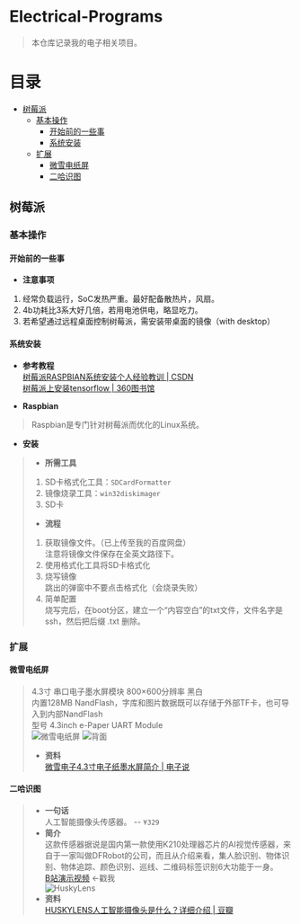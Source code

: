 # Electrical-Programs
> 本仓库记录我的电子相关项目。

# 目录
* [树莓派](#树莓派)  
    * [基本操作](#基本操作)  
        * [开始前的一些事](#开始前的一些事)  
        * [系统安装](#系统安装)  
    * [扩展](#扩展)  
        * [微雪电纸屏](#微雪电纸屏)  
        * [二哈识图](#二哈识图)  

## 树莓派
### 基本操作
#### 开始前的一些事
* **注意事项**
1. 经常负载运行，SoC发热严重。最好配备散热片，风扇。
2. 4b功耗比3系大好几倍，若用电池供电，略显吃力。
3. 若希望通过远程桌面控制树莓派，需安装带桌面的镜像（with desktop）
#### 系统安装
* **参考教程**  
[树莓派RASPBIAN系统安装个人经验教训 | CSDN](https://blog.csdn.net/piaoyangguohai1/article/details/79596859
)  
[树莓派上安装tensorflow | 360图书馆](http://www.360doc.com/content/19/0810/12/13145302_854037777.shtml)

* **Raspbian**
> Raspbian是专门针对树莓派而优化的Linux系统。  
* **安装**
> * **所需工具**  
> 1. SD卡格式化工具：`SDCardFormatter`
> 2. 镜像烧录工具：`win32diskimager`
> 3. SD卡
> * **流程**
> 1. 获取镜像文件。（已上传至我的百度网盘）  
> 注意将镜像文件保存在全英文路径下。  
> 2. 使用格式化工具将SD卡格式化  
> 3. 烧写镜像  
> 跳出的弹窗中不要点击格式化（会烧录失败）  
> 4. 简单配置  
> 烧写完后，在boot分区，建立一个“内容空白”的txt文件，文件名字是 ssh，然后把后缀 .txt 删除。
### 扩展
#### 微雪电纸屏
> 4.3寸 串口电子墨水屏模块 800×600分辨率 黑白  
> 内置128MB NandFlash，字库和图片数据既可以存储于外部TF卡，也可导入到内部NandFlash  
> 型号 4.3inch e-Paper UART Module  
> ![微雪电纸屏](http://file.elecfans.com/web1/M00/AC/E7/pIYBAF3C01uAZR2qAADyaB2Wwz4369.jpg)
> ![背面](http://file.elecfans.com/web1/M00/AC/E7/pIYBAF3C01yASZO7AAIKgw1mKHM545.jpg)
> * **资料**  
> [微雪电子4.3寸电子纸墨水屏简介 | 电子说](http://www.elecfans.com/d/1106427.html)
#### 二哈识图
> * **一句话**  
> 人工智能摄像头传感器。 -- `¥329`
> * **简介**  
> 这款传感器据说是国内第一款使用K210处理器芯片的AI视觉传感器，来自于一家叫做DFRobot的公司，而且从介绍来看，集人脸识别、物体识别、物体追踪、颜色识别、巡线、二维码标签识别6大功能于一身。  
> [B站演示视频](https://www.bilibili.com/video/BV1di4y1t7KS) <-戳我  
> ![HuskyLens](https://bkimg.cdn.bcebos.com/pic/4d086e061d950a7b8a00f19d05d162d9f2d3c9b6?x-bce-process=image/watermark,g_7,image_d2F0ZXIvYmFpa2UxMTY=,xp_5,yp_5)  
> * **资料**  
> [HUSKYLENS人工智能摄像头是什么？详细介绍 | 豆瓣](https://www.douban.com/note/748920278/)


